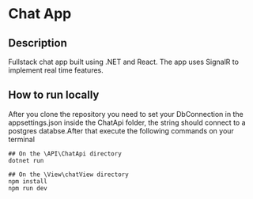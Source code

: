 # Chat App

## Description
Fullstack chat app built using .NET and React. The app uses SignalR to implement real time features.

## How to run locally
After you clone the repository you need to set your DbConnection in the appsettings.json inside the ChatApi folder, the string should connect to a postgres databse.After that execute the following commands on your terminal
```
## On the \API\ChatApi directory
dotnet run

## On the \View\chatView directory
npm install
npm run dev
```

